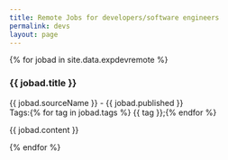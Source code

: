 ```yaml
---
title: Remote Jobs for developers/software engineers
permalink: devs
layout: page
---
```



{% for jobad in site.data.expdevremote %}
<h3>{{ jobad.title }}</h3>

{{ jobad.sourceName }} - {{ jobad.published }}<br>
Tags:{% for tag in  jobad.tags %}  {{ tag }};{% endfor %}<br>

{{ jobad.content }}

{% endfor %}

